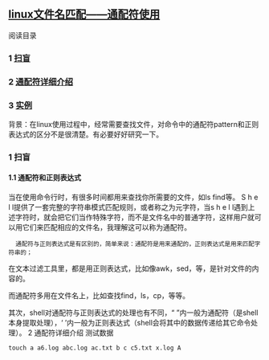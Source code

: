 ## [linux文件名匹配——通配符使用](https://www.cnblogs.com/lixuwu/p/7816335.html)
阅读目录

### 1 [扫盲](https://www.cnblogs.com/lixuwu/p/7816335.html#_label0)
### 2 [通配符详细介绍](https://www.cnblogs.com/lixuwu/p/7816335.html#_label1)
### 3 [实例](https://www.cnblogs.com/lixuwu/p/7816335.html#_label2)
背景：在linux使用过程中，经常需要查找文件，对命令中的通配符pattern和正则表达式的区分不是很清楚。有必要好好研究一下。

### 1 扫盲
#### 1.1 通配符和正则表达式
当在使用命令行时，有很多时间都用来查找你所需要的文件，如ls find等。 S h e l l提供了一套完整的字符串模式匹配规则，或者称之为元字符，当s h e l l遇到上述字符时，就会把它们当作特殊字符，而不是文件名中的普通字符，这样用户就可以用它们来匹配相应的文件名，我理解这可以称为通配符。

      通配符与正则表达式是有区别的，简单来说：通配符是用来通配的，正则表达式是用来匹配字符串的；

在文本过滤工具里，都是用正则表达式，比如像awk，sed，等，是针对文件的内容的。

而通配符多用在文件名上，比如查找find，ls，cp，等等。

其次，shell对通配符与正则表达式的处理也有不同，“ ”内一般为通配符（是shell本身提取处理），‘ ’内一般为正则表达式（shell会将其中的数据传递给其它命令处理）。
2 通配符详细介绍
测试数据
```shell
touch a a6.log abc.log ac.txt b c c5.txt x.log A
```
